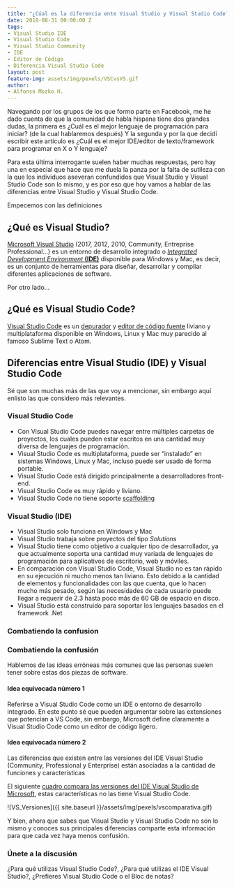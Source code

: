 ```yaml
---
title: "¿Cúal es la diferencia ente Visual Studio y Visual Studio Code?"
date: 2018-08-31 00:00:00 Z
tags:
- Visual Studio IDE
- Visual Studio Code 
- Visual Studio Community 
- IDE
- Editor de Código 
- Diferencia Visual Studio Code
layout: post
feature-img: assets/img/pexels/VSCvsVS.gif
author:
- Alfonso Mozko H.
---
```


Navegando por los grupos de los que formo parte en Facebook, me he dado cuenta de que la comunidad de habla hispana tiene dos grandes dudas, la primera es ¿Cuál es el mejor lenguaje de programación para iniciar? (de la cual hablaremos después) Y la segunda y por la que decidí escribir este artículo es ¿Cuál es el mejor IDE/editor de texto/framework para programar en X o Y lenguaje?

Para esta última interrogante suelen haber muchas respuestas, pero hay una en especial que hace que me duela la panza por la falta de sutileza con la que los individuos aseveran confundidos que Visual Studio y Visual Studio Code son lo mismo, y es por eso que hoy vamos a hablar de las diferencias entre Visual Studio y Visual Studio Code.

Empecemos con las definiciones

## ¿Qué es Visual Studio?
[Microsoft Visual Studio]( https://visualstudio.microsoft.com/es/vs/) (2017, 2012, 2010, Community, Entreprise Professional…) es un entorno de desarrollo integrado o  [*Integrated Development Environment* **(IDE)**]( https://es.wikipedia.org/wiki/Entorno_de_desarrollo_integrado) disponible para Windows y Mac, es decir, es un conjunto de herramientas para diseñar, desarrollar y compilar diferentes aplicaciones de software.

Por otro lado…
## ¿Qué es Visual Studio Code?
[Visual Studio Code]( https://code.visualstudio.com/?wt.mc_id=DX_841432) es un [depurador]( https://es.wikipedia.org/wiki/Depuración_de_programas) y [editor de código fuente]( https://es.wikipedia.org/wiki/Editor_de_código_fuente) liviano y multiplataforma disponible en Windows, Linux y Mac muy parecido al famoso Sublime Text o Atom.

## Diferencias entre Visual Studio (IDE) y Visual Studio Code
Sé que son muchas más de las que voy a mencionar, sin embargo aquí enlisto las que considero más relevantes.

### Visual Studio Code
+ Con Visual Studio Code puedes navegar entre múltiples carpetas de proyectos, los cuales pueden estar escritos en una cantidad muy diversa de lenguajes de programación.
+ Visual Studio Code es multiplataforma, puede ser “instalado” en sistemas Windows, Linux y Mac, incluso puede ser usado de forma portable.
+ Visual Studio Code está dirigido principalmente a desarrolladores front-end.
+ Visual Studio Code es muy rápido y liviano.
+ Visual Studio Code no tiene soporte [scaffolding]( https://en.wikipedia.org/wiki/Scaffold_(programming))

### Visual Studio (IDE)
+ Visual Studio solo funciona en Windows y Mac
+ Visual Studio trabaja sobre proyectos del tipo *Solutions*
+ Visual Studio tiene como objetivo a cualquier tipo de desarrollador, ya que actualmente soporta una cantidad muy variada de lenguajes de programación para aplicativos de escritorio, web y móviles.
+ En comparación con Visual Studio Code, Visual Studio no es tan rápido en su ejecución ni mucho menos tan liviano. Esto debido a la cantidad de elementos y funcionalidades con las que cuenta, que lo hacen mucho más pesado, según las necesidades de cada usuario puede llegar a requerir de 2.3  hasta poco más de 60 GB de espacio en disco. 
+ Visual Studio está construido para soportar los lenguajes basados en  el framework .Net

### Combatiendo la confusion 
### Combatiendo la confusión 
Hablemos de las ideas erróneas más comunes que las personas suelen tener sobre estas dos piezas de software.

#### Idea equivocada número 1
Referirse a Visual Studio Code como un IDE o entorno de desarrollo integrado. En este punto sé que pueden argumentar sobre las extensiones que potencian a VS Code, sin embargo, Microsoft define claramente a Visual  Studio Code como un editor de código ligero. 

#### Idea equivocada número 2
Las diferencias que existen entre las versiones del IDE Visual Studio (Community, Professional y Enterprise) están asociadas a la cantidad de funciones y características

El siguiente [cuadro compara las versiones del IDE Visual Studio de Microsoft]( https://visualstudio.microsoft.com/es/vs/compare/?rr=https%3A%2F%2Fwww.quora.com%2FWhat-is-the-difference-between-Visual-Studio-and-Visual-Studio-Code), estas características no las tiene Visual Studio Code.  

![VS_Versiones]({{ site.baseurl }}/assets/img/pexels/vscomparativa.gif)

Y bien, ahora que sabes que Visual Studio y Visual Studio Code no son lo mismo y conoces sus principales diferencias comparte esta información para que cada vez haya menos confusión.

### Únete a la discusión
¿Para qué utilizas Visual Studio Code?, ¿Para qué utilizas el IDE Visual Studio?, ¿Prefieres Visual Studio Code o el Bloc de notas?

